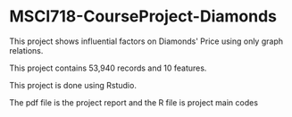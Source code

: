 # MSCI718-CourseProject-Diamonds

This project shows influential factors on Diamonds' Price using only graph relations.

This project contains 53,940 records and 10 features.

This project is done using Rstudio.

The pdf file is the project report and the R file is project main codes
